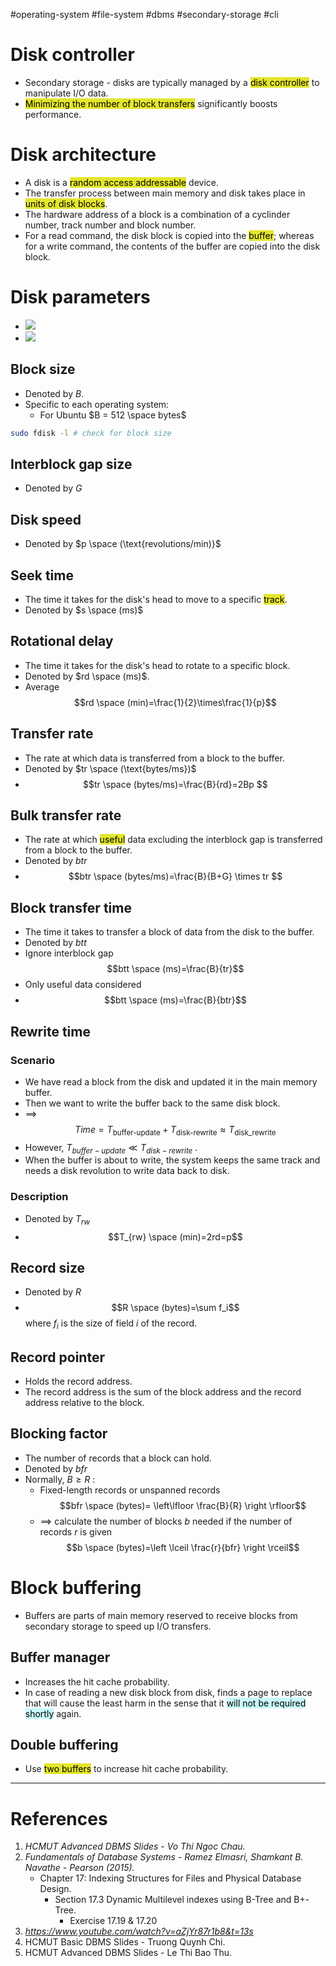 #operating-system #file-system #dbms #secondary-storage #cli 

# Disk controller
- Secondary storage - disks are typically managed by a <mark style="background: #e4e62d;">disk controller</mark> to manipulate I/O data.
- <mark style="background: #e4e62d;">Minimizing the number of block transfers</mark> significantly boosts performance.
# Disk architecture
- A disk is a <mark style="background: #e4e62d;">random access addressable</mark> device.
- The transfer process between main memory and disk takes place in <mark style="background: #e4e62d;">units of disk blocks</mark>.
- The hardware address of a block is a combination of a cyclinder number, track number and block number.
- For a read command, the disk block is copied into the <mark style="background: #e4e62d;">buffer</mark>; whereas for a write command, the contents of the buffer are copied into the disk block.
# Disk parameters
- ![](Pasted%20image%2020241025101216.png)
- ![](Pasted%20image%2020241025101247.png)
## Block size
- Denoted by $B$.
- Specific to each operating system:
	- For Ubuntu $B = 512 \space bytes$ 
```bash
sudo fdisk -l # check for block size
```

## Interblock gap size
- Denoted by $G$
## Disk speed
- Denoted by $p \space (\text{revolutions/min)}$
## Seek time
- The time it takes for the disk's head to move to a specific <mark style="background: #e4e62d;">track</mark>.
- Denoted by $s \space (ms)$
## Rotational delay
- The time it takes for the disk's head to rotate to a specific block.
- Denoted by $rd \space (ms)$.
- Average $$rd \space (min)=\frac{1}{2}\times\frac{1}{p}$$
## Transfer rate
- The rate at which data is transferred from a block to the buffer.
- Denoted by $tr \space (\text{bytes/ms})$ 
- $$tr \space (bytes/ms)=\frac{B}{rd}=2Bp $$
## Bulk transfer rate
- The rate at which <mark style="background: #e4e62d;">useful</mark> data excluding the interblock gap is transferred from a block to the buffer.
- Denoted by $btr$
- $$btr \space (bytes/ms)=\frac{B}{B+G} \times tr $$
## Block transfer time
- The time it takes to transfer a block of data from the disk to the buffer.
- Denoted by $btt$
- Ignore interblock gap $$btt \space (ms)=\frac{B}{tr}$$
- Only useful data considered
- $$btt \space (ms)=\frac{B}{btr}$$

## Rewrite time
### Scenario
- We have read a block from the disk and updated it in the main memory buffer.
- Then we want to write the buffer back to the same disk block.
- $\implies$ $$Time = T_{\text{buffer-update}}+T_{\text{disk-rewrite}} \approx T_{\text{disk\_rewrite}}$$
- However, $T_{buffer-update} \ll T_{disk-rewrite}$ .
- When the buffer is about to write, the system keeps the same track and needs a disk revolution to write data back to disk.
### Description
- Denoted by $T_{rw}$
- $$T_{rw} \space (min)=2rd=p$$
## Record size
- Denoted by $R$
- $$R \space (bytes)=\sum f_i$$ where $f_i$ is the size of field $i$ of the record.

## Record pointer
- Holds the record address.
- The record address is the sum of  the block address and the record address relative to the block.
## Blocking factor
- The number of records that a block can hold.
- Denoted by $bfr$ 
- Normally, $B \geq R$ :
	- Fixed-length records or unspanned records $$bfr \space (bytes)= \left\lfloor \frac{B}{R} \right \rfloor$$
	- $\implies$ calculate the number of blocks $b$ needed if the number of records $r$ is given $$b \space (bytes)=\left \lceil \frac{r}{bfr} \right \rceil$$
# Block buffering
- Buffers are parts of main memory reserved to receive blocks from secondary storage to speed up I/O transfers.
## Buffer manager
- Increases the hit cache probability.
- In case of reading a new disk block from disk,  finds a page to replace that will cause the least harm in the sense that it <mark style="background: #ABF7F7A6;">will not be required shortly</mark> again.

## Double buffering
- Use <mark style="background: #e4e62d;">two buffers</mark> to increase hit cache probability.

---
# References
1. *HCMUT Advanced DBMS Slides - Vo Thi Ngoc Chau.*
2. *Fundamentals of Database Systems - Ramez Elmasri, Shamkant B. Navathe - Pearson (2015).*
	- Chapter 17: Indexing Structures for Files and Physical Database Design.
		- Section 17.3 Dynamic Multilevel indexes using B-Tree and B+-Tree.
			- Exercise 17.19 & 17.20
1. *https://www.youtube.com/watch?v=aZjYr87r1b8&t=13s*
2. HCMUT Basic DBMS Slides - Truong Quynh Chi.
3. HCMUT Advanced DBMS Slides - Le Thi Bao Thu.